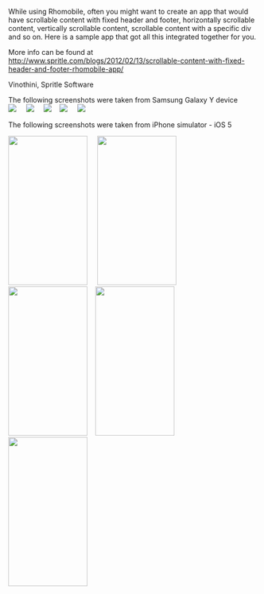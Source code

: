 While using Rhomobile, often you might want to create an app that would have scrollable content with fixed header and footer, horizontally scrollable content, vertically scrollable content, scrollable content with a specific div and so on. Here is a sample app that got all this integrated together for you.

More info can be found at http://www.spritle.com/blogs/2012/02/13/scrollable-content-with-fixed-header-and-footer-rhomobile-app/

Vinothini, Spritle Software

The following screenshots were taken from Samsung Galaxy Y device <br/>
<a href="http://www.spritle.com/blogs/wp-content/uploads/2012/02/mainpage.png"><img src="http://www.spritle.com/blogs/wp-content/uploads/2012/02/mainpage.png" /></a> &nbsp;&nbsp;&nbsp;
<a href="http://www.spritle.com/blogs/wp-content/uploads/2012/02/vertical_scroll.png"><img src="http://www.spritle.com/blogs/wp-content/uploads/2012/02/vertical_scroll.png" /></a> &nbsp;&nbsp;&nbsp;
<a href="http://www.spritle.com/blogs/wp-content/uploads/2012/02/horizontal_scroll.png"><img src="http://www.spritle.com/blogs/wp-content/uploads/2012/02/horizontal_scroll.png" /></a>&nbsp;&nbsp;&nbsp;
<a href="http://www.spritle.com/blogs/wp-content/uploads/2012/02/carousel_scroll.png"><img src="http://www.spritle.com/blogs/wp-content/uploads/2012/02/carousel_scroll.png" /></a> &nbsp;&nbsp;&nbsp;
<a href="http://www.spritle.com/blogs/wp-content/uploads/2012/02/fixed_height_div.png"><img src="http://www.spritle.com/blogs/wp-content/uploads/2012/02/fixed_height_div.png" /></a> &nbsp;&nbsp;&nbsp; <br/>

The following screenshots were taken from iPhone simulator - iOS 5 <br/>

<a href="http://www.spritle.com/blogs/wp-content/uploads/2012/02/mainpage1.png"><img src="http://www.spritle.com/blogs/wp-content/uploads/2012/02/mainpage1.png" height="300" width="159" /></a> &nbsp;&nbsp;&nbsp;
<a href="http://www.spritle.com/blogs/wp-content/uploads/2012/02/vertical.png"><img src="http://www.spritle.com/blogs/wp-content/uploads/2012/02/vertical.png" height="300" width="159" /></a> &nbsp;&nbsp;&nbsp;
<a href="http://www.spritle.com/blogs/wp-content/uploads/2012/02/horizontal.png"><img src="http://www.spritle.com/blogs/wp-content/uploads/2012/02/horizontal.png" height="300" width="159" /></a>&nbsp;&nbsp;&nbsp;
<a href="http://www.spritle.com/blogs/wp-content/uploads/2012/02/carousel_scroll1.png"><img src="http://www.spritle.com/blogs/wp-content/uploads/2012/02/carousel_scroll1.png" height="300" width="159" /></a> &nbsp;&nbsp;&nbsp;
<a href="http://www.spritle.com/blogs/wp-content/uploads/2012/02/fixed_height_div_scroll.png"><img src="http://www.spritle.com/blogs/wp-content/uploads/2012/02/fixed_height_div_scroll.png" height="300" width="159" /></a> &nbsp;&nbsp;&nbsp;